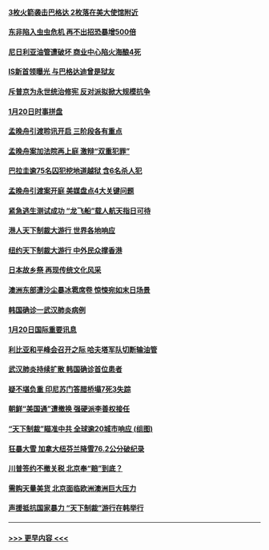 #### [3枚火箭袭击巴格达 2枚落在美大使馆附近](../pages/prog202/a102757310.md?t=01211822) 
#### [东非陷入虫虫危机 再不出招恐暴增500倍](../pages/prog202/a102757295.md?t=01211822) 
#### [尼日利亚油管遭破坏 商业中心陷火海酿4死](../pages/prog202/a102757272.md?t=01211822) 
#### [IS新首领曝光 与巴格达迪曾是狱友](../pages/prog202/a102757122.md?t=01211822) 
#### [斥普京为永世统治修宪 反对派拟掀大规模抗争](../pages/prog202/a102757022.md?t=01211822) 
#### [1月20日时事拼盘](../pages/prog202/a102757036.md?t=01211822) 
#### [孟晚舟引渡聆讯开启 三阶段各有重点](../pages/prog202/a102757006.md?t=01211822) 
#### [孟晚舟案加法院再上庭 激辩“双重犯罪”](../pages/prog202/a102756996.md?t=01211822) 
#### [巴拉圭逾75名囚犯挖地道越狱 含6名杀人犯](../pages/prog202/a102756968.md?t=01211822) 
#### [孟晚舟引渡案开庭 美媒盘点4大关键问题](../pages/prog202/a102756917.md?t=01211822) 
#### [紧急逃生测试成功 “龙飞船”载人航天指日可待](../pages/prog202/a102756957.md?t=01211822) 
#### [港人天下制裁大游行 世界各地响应](../pages/prog202/a102756878.md?t=01211822) 
#### [纽约天下制裁大游行 中外民众撑香港](../pages/prog202/a102756875.md?t=01211822) 
#### [日本故乡祭 再现传统文化风采](../pages/prog202/a102756778.md?t=01211822) 
#### [澳洲东部遭沙尘暴冰雹席卷 惊悚宛如末日场景](../pages/prog202/a102756630.md?t=01211822) 
#### [韩国确诊一武汉肺炎病例](../pages/prog202/a102756696.md?t=01211822) 
#### [1月20日国际重要讯息](../pages/prog202/a102756640.md?t=01211822) 
#### [利比亚和平峰会召开之际 哈夫塔军队切断输油管](../pages/prog202/a102756580.md?t=01211822) 
#### [武汉肺炎持续扩散 韩国确诊首位患者](../pages/prog202/a102756566.md?t=01211822) 
#### [疑不堪负重 印尼苏门答腊桥塌7死3失踪](../pages/prog202/a102756559.md?t=01211822) 
#### [朝鲜“美国通”遭撤换 强硬派李善权接任](../pages/prog202/a102756380.md?t=01211822) 
#### [“天下制裁”瞄准中共 全球逾20城市响应 (组图)](../pages/prog202/a102756496.md?t=01211822) 
#### [狂暴大雪 加拿大纽芬兰降雪76.2公分破纪录](../pages/prog202/a102756447.md?t=01211822) 
#### [川普签约不撤关税 北京奉“赔”到底？](../pages/prog202/a102756354.md?t=01211822) 
#### [需购天量美货 北京面临欧洲澳洲巨大压力](../pages/prog202/a102756304.md?t=01211822) 
#### [声援抵抗国家暴力 “天下制裁”游行在韩举行](../pages/prog202/a102756254.md?t=01211822) 

----
#### [ >>> 更早内容 <<< ](../indexes/prog202-earlier.md)
